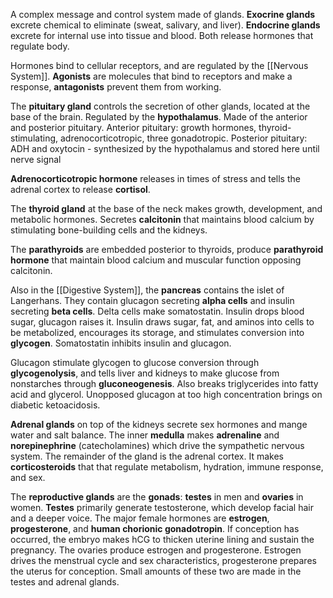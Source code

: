 A complex message and control system made of glands. **Exocrine glands** excrete chemical to eliminate (sweat, salivary, and liver). **Endocrine glands** excrete for internal use into tissue and blood. Both release hormones that regulate body.

Hormones bind to cellular receptors, and are regulated by the [[Nervous System]]. **Agonists** are molecules that bind to receptors and make a response, **antagonists** prevent them from working.

The **pituitary gland** controls the secretion of other glands, located at the base of the brain. Regulated by the **hypothalamus**. Made of the anterior and posterior pituitary.
Anterior pituitary: growth hormones, thyroid-stimulating, adrenocorticotropic, three gonadotropic.
Posterior pituitary: ADH and oxytocin - synthesized by the hypothalamus and stored here until nerve signal

**Adrenocorticotropic hormone** releases in times of stress and tells the adrenal cortex to release **cortisol**.

The **thyroid gland** at the base of the neck makes growth, development, and metabolic hormones. Secretes **calcitonin** that maintains blood calcium by stimulating bone-building cells and the kidneys.

The **parathyroids** are embedded posterior to thyroids, produce **parathyroid hormone** that maintain blood calcium and muscular function opposing calcitonin.

Also in the [[Digestive System]], the **pancreas** contains the islet of Langerhans. They contain glucagon secreting **alpha cells** and insulin secreting **beta cells**. Delta cells make somatostatin. Insulin drops blood sugar, glucagon raises it. Insulin draws sugar, fat, and aminos into cells to be metabolized, encourages its storage, and stimulates conversion into **glycogen**. Somatostatin inhibits insulin and glucagon.

Glucagon stimulate glycogen to glucose conversion through **glycogenolysis**, and tells liver and kidneys to make glucose from nonstarches through **gluconeogenesis**. Also breaks triglycerides into fatty acid and glycerol. Unopposed glucagon at too high concentration brings on diabetic ketoacidosis.

**Adrenal glands** on top of the kidneys secrete sex hormones and mange water and salt balance. The inner **medulla** makes **adrenaline** and **norepinephrine** (catecholamines) which drive the sympathetic nervous system. 
The remainder of the gland is the adrenal cortex. It makes **corticosteroids** that that regulate metabolism, hydration, immune response, and sex.

The **reproductive glands** are the **gonads**: **testes** in men and **ovaries** in women. **Testes** primarily generate testosterone, which develop facial hair and a deeper voice.
The major female hormones are **estrogen**, **progesterone**, and **human chorionic gonadotropin**. If conception has occurred, the embryo makes hCG to thicken uterine lining and sustain the pregnancy. The ovaries produce estrogen and progesterone. Estrogen drives the menstrual cycle and sex characteristics, progesterone prepares the uterus for conception. Small amounts of these two are made in the testes and adrenal glands.